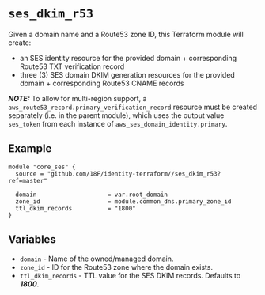 # `ses_dkim_r53`

Given a domain name and a Route53 zone ID, this Terraform module will create:

- an SES identity resource for the provided domain + corresponding Route53 TXT verification record
- three (3) SES domain DKIM generation resources for the provided domain + corresponding Route53 CNAME records

***NOTE:*** To allow for multi-region support, a `aws_route53_record.primary_verification_record` resource must be created separately (i.e. in the parent module), which uses the output value `ses_token` from each instance of `aws_ses_domain_identity.primary`.

## Example

```hcl
module "core_ses" {
  source = "github.com/18F/identity-terraform//ses_dkim_r53?ref=master"

  domain                    = var.root_domain
  zone_id                   = module.common_dns.primary_zone_id
  ttl_dkim_records          = "1800"
}
```

## Variables

- `domain` - Name of the owned/managed domain.
- `zone_id` - ID for the Route53 zone where the domain exists.
- `ttl_dkim_records` - TTL value for the SES DKIM records. Defaults to ***1800***.